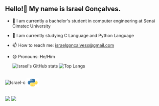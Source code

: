 ## Hello!👋 My name is Israel Gonçalves.

- 🔭 I am currently a bachelor's student in computer engineering at Senai Cimatec University
- 🌱 I am currently studying C Language and Python Language
- 📫 How to reach me: israelgoncalvesx@gmail.com
- 😄 Pronouns: He/Him

  ![Israel's GitHub stats](https://github-readme-stats.vercel.app/api?username=israelgoncalvesx&show_icons=true&theme=dracula)
  ![Top Langs](https://github-readme-stats.vercel.app/api/top-langs/?username=israelgoncalvesx&langs_count=8&theme=dracula)

<div style="display: inline_block"><br> 
  <img align=center alt="Israel-c" height="30" width="40" src="https://upload.wikimedia.org/wikipedia/commons/1/18/C_Programming_Language.svg">
  <img align="center" alt="Israel-Python" height="30" width="40" src="https://raw.githubusercontent.com/devicons/devicon/master/icons/python/python-original.svg">
</div>
  
  ##
 
<div> 
  <a href = "mailto:israelgoncalvesx@gmail.com"><img src="https://img.shields.io/badge/-Gmail-%23333?style=for-the-badge&logo=gmail&logoColor=white" target="_blank"></a>
  <a href="linkedin.com/in/israelgonçalvesx" target="_blank"><img src="https://img.shields.io/badge/-LinkedIn-%230077B5?style=for-the-badge&logo=linkedin&logoColor=white" target="_blank"></a> 
  
</div>
